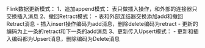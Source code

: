 Flink数据更新模式：
    1、追加append模式：
    表只做插入操作，和外部的连接器只交换插入消息
    2、撤回Retract模式：
    - 表和外部连结器交换添加add和撤回Retract消息
    - 插入insert操作编码为add消息，删除delete编码为retract
    - 更新的编码为上一条的retract和下一条的add消息
    3、更新传入Upsert模式：
    - 更新和插入编码都为Upsert消息，删除编码为Delete消息

